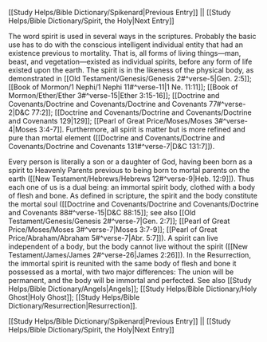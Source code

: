[[Study Helps/Bible Dictionary/Spikenard|Previous Entry]]  ||  [[Study Helps/Bible Dictionary/Spirit, the Holy|Next Entry]]

 The word spirit is used in several ways in the scriptures. Probably the basic use has to do with the conscious intelligent individual entity that had an existence previous to mortality. That is, all forms of living things—man, beast, and vegetation—existed as individual spirits, before any form of life existed upon the earth. The spirit is in the likeness of the physical body, as demonstrated in [[Old Testament/Genesis/Genesis 2#^verse-5|Gen. 2:5]]; [[Book of Mormon/1 Nephi/1 Nephi 11#^verse-11|1 Ne. 11:11]]; [[Book of Mormon/Ether/Ether 3#^verse-15|Ether 3:15-16]]; [[Doctrine and Covenants/Doctrine and Covenants/Doctrine and Covenants 77#^verse-2|D&C 77:2]]; [[Doctrine and Covenants/Doctrine and Covenants/Doctrine and Covenants 129|129]]; [[Pearl of Great Price/Moses/Moses 3#^verse-4|Moses 3:4-7]]. Furthermore, all spirit is matter but is more refined and pure than mortal element ([[Doctrine and Covenants/Doctrine and Covenants/Doctrine and Covenants 131#^verse-7|D&C 131:7]]).

 Every person is literally a son or a daughter of God, having been born as a spirit to Heavenly Parents previous to being born to mortal parents on the earth ([[New Testament/Hebrews/Hebrews 12#^verse-9|Heb. 12:9]]). Thus each one of us is a dual being: an immortal spirit body, clothed with a body of flesh and bone. As defined in scripture, the spirit and the body constitute the mortal soul ([[Doctrine and Covenants/Doctrine and Covenants/Doctrine and Covenants 88#^verse-15|D&C 88:15]]; see also [[Old Testament/Genesis/Genesis 2#^verse-7|Gen. 2:7]]; [[Pearl of Great Price/Moses/Moses 3#^verse-7|Moses 3:7-9]]; [[Pearl of Great Price/Abraham/Abraham 5#^verse-7|Abr. 5:7]]). A spirit can live independent of a body, but the body cannot live without the spirit ([[New Testament/James/James 2#^verse-26|James 2:26]]). In the Resurrection, the immortal spirit is reunited with the same body of flesh and bone it possessed as a mortal, with two major differences: The union will be permanent, and the body will be immortal and perfected. See also [[Study Helps/Bible Dictionary/Angels|Angels]]; [[Study Helps/Bible Dictionary/Holy Ghost|Holy Ghost]]; [[Study Helps/Bible Dictionary/Resurrection|Resurrection]].

[[Study Helps/Bible Dictionary/Spikenard|Previous Entry]]  ||  [[Study Helps/Bible Dictionary/Spirit, the Holy|Next Entry]]